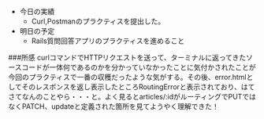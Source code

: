 * 今日の実績
    * Curl,Postmanのプラクティスを提出した。
* 明日の予定
    * Rails質問回答アプリのプラクティスを進めること
    
###所感
curlコマンドでHTTPリクエストを送って、ターミナルに返ってきたソースコードが一体何であるのかを分かっていなかったことに気付かされたことが今回のプラクティスで一番の収穫だったような気がする。その後、error.htmlとしてそのレスポンスを返し表示したところRoutingErrorと表示されており、はてさてなんのことやら・・・と。よく見るとarticles/:idがルーティングでPUTではなくPATCH、updateと定義された箇所を見てようやく理解できた！